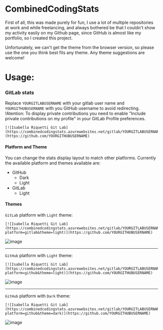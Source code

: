 # CombinedCodingStats

First of all, this was made purely for fun, I use a lot of multiple repositories at work and while freelancing, and always bothered be that I couldn't show my activity easily on my Github page, since GitHub is almost like my portfolio, so I created this project.

Unfortunately, we can't get the theme from the browser version, so please use the one you think best fits any theme.
Any theme suggestions are welcome!


# Usage:

### GitLab stats

Replace `YOURGITLABUSERNAME` with your gitlab user name and `YOURGITHUBUSERNAME` with you GitHub username to avoid redirecting.
!Atention: To display private contributions you need to enable "Include private contributions on my profile" in your GitLab Profile preferences.

```
[![Isabella Riquetti Git Lab](https://combinedcodingstats.azurewebsites.net/gitlab/YOURGITLABUSERNAME)](https://github.com/YOURGITHUBUSERNAME)
```

#### Platform and Theme

You can change the stats display layout to match other platforms.
Currently the available platform and themes available are:

* GitHub
  * Dark
  * Light
* GitLab
  * Light

#### Themes

`GitLab` platform with `Light` theme:

```
[![Isabella Riquetti Git Lab](https://combinedcodingstats.azurewebsites.net/gitlab/YOURGITLABUSERNAME?platform=gitlab&theme=light)](https://github.com/YOURGITHUBUSERNAME)
```
![image](https://user-images.githubusercontent.com/19557419/133847088-88672320-f016-43b6-aef4-9c0ebaafbef7.png)

------------------------------
`GitHub` platform with `Light` theme:

```
[![Isabella Riquetti Git Lab](https://combinedcodingstats.azurewebsites.net/gitlab/YOURGITLABUSERNAME?platform=github&theme=light)](https://github.com/YOURGITHUBUSERNAME)
```
![image](https://user-images.githubusercontent.com/19557419/133847157-7647890b-a4a8-4b34-a95b-f34d723a7f95.png)

------------------------------
`GitHub` platform with `Dark` theme:

```
[![Isabella Riquetti Git Lab](https://combinedcodingstats.azurewebsites.net/gitlab/YOURGITLABUSERNAME?platform=github&theme=dark)](https://github.com/YOURGITHUBUSERNAME)
```
![image](https://user-images.githubusercontent.com/19557419/133847218-fcab6a28-d696-48b7-9d45-2f16136a6db8.png)


